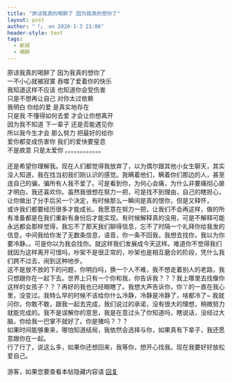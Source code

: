 ```yaml
---
title: "原谅我真的喝醉了 因为我真的想你了"
layout: post
author: "「」 on 2020-1-3 21:06"
header-style: text
tags:
  - 新闻
  - 喝醉
---
```


<head>
 <script type="text/javascript">replyreload += ',' + 5911600;</script>
</head>
<body>
 原谅我真的喝醉了 因为我真的想你了
 <br> 一不小心就被寂寞 吞噬了爱着你的快乐
 <br> 我知道这样不应该 也知道你会受伤害
 <br> 只是不想再让自己 对你太过依赖
 <br> 我明白 你给的爱 是真实地存在
 <br> 只是我 不懂得如何去爱 才会让你想离开
 <br> 因为我不知道 下一辈子 还是否能遇见你
 <br> 所以我今生才会 那么努力 把最好的给你
 <br> 爱你都变成伤害你 我们的爱快要窒息
 <br> 不是故意 只是太爱你 。。。。。。。。。。。。
 <br> 
 <br> 还是希望你理解我。现在人们都觉得我放弃了，以为偶尔跟其他小女生聊天，其实没人知道，我在找当初我们刚认识的感觉。我瞒着他们，瞒着你们那边的人，甚至连自己的骗，骗所有人我不爱了。可是看到你，为何心会痛，为什么非要痛彻心扉才明白，我还喜欢你。虽然我很想在努力一把，可是找不到理由，自己的瞎担心，让你做出了分手后另一个决定，有时候那么一瞬间是真的恨你，但是又释怀，
 <br> 或许我们都要经历很多才能成长。我愿意在努力一把，让我们不会再这样，做的所有准备都是在我们重新有身份后才能实现。有时候解释真的没用，可是不解释可能永远都会那样觉得，我忘不了那天我们聊得信息，忘不了时隔一个礼拜你给我发的信息，中间我给你发了无数条信息，语音，你一条不回我，我想去找你，我以为你要冷静。。可是你以为我会找你。就这样我们发展成今天这样。难道你不觉得我们就因为这样离开可惜吗，吵架不是很正常的，吵架也是相互磨合的阶段，凭什么我们跨不过去，闹到这种地步。
 <br> 这不是放不放的下的问题，你明白吗，换一个人不难，我不想走着别人的老路，我只想跟你在一起下去。世界上只有一个你和我，你告诉我？？？我上哪里去找像你这样的女孩子？？？再好的我也已经眼瞎了。我想大声告诉你，你丫的一直在我心里，没变过。我特么早的时候不该给你什么冷静，冷静是冷静了，啥都冷了~ 我就问你，你敢不敢，跟我一起去完成，我们说过的承诺，没有很大的理想，稍微努力就能完成的。我不是误解你的意思，我是在意过头了你知道吗，瞎说话，没经过大脑，你给我一巴掌不就好了。你是猪吗？？？
 <br> 如果时间能够重来，哪怕知道结局，我依然会选择与你，如果真有下辈子，我还愿意跟你在一起。
 <br> 行了行了，说这么多，如果你还想回来，我等你，想开心找我。现在我要好好放松爱自己。
 <br> 
 <br> 
 <div class="locked">
   游客，如果您要查看本帖隐藏内容请 
  <a href="forum.php?mod=post&amp;action=reply&amp;fid=2&amp;tid=546200" onclick="showWindow('reply', this.href)">回复</a> 
 </div>
 <br> 
 <br>
</body>


